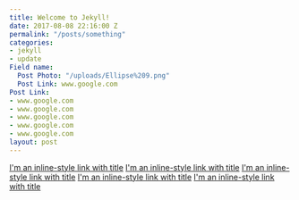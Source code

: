 ```yaml
---
title: Welcome to Jekyll!
date: 2017-08-08 22:16:00 Z
permalink: "/posts/something"
categories:
- jekyll
- update
Field name:
  Post Photo: "/uploads/Ellipse%209.png"
  Post Link: www.google.com
Post Link:
- www.google.com
- www.google.com
- www.google.com
- www.google.com
- www.google.com
layout: post
---
```


<!-- <div id="showcaseOTD" href="https://www.google.com">
	<div class="row" href="www.google.com">
		<img class="col-3-sm showcaseOTDPhoto" src="{{ site.baseurl }}/assets/memphis.png"/>
		<div class="col-9-sm"><span>Ranking Jay Z's greatest albums from worst to best.</span>
		</div>
</div>
</div> -->

[I'm an inline-style link with title](https://www.google.com "Google's Homepage")
[I'm an inline-style link with title](https://www.google.com "Google's Homepage")
[I'm an inline-style link with title](https://www.google.com "Google's Homepage")
[I'm an inline-style link with title](https://www.google.com "Google's Homepage")
[I'm an inline-style link with title](https://www.google.com "Google's Homepage")
